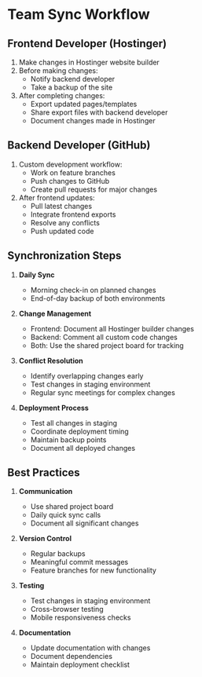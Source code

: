 # Team Sync Workflow

## Frontend Developer (Hostinger)
1. Make changes in Hostinger website builder
2. Before making changes:
   - Notify backend developer
   - Take a backup of the site
3. After completing changes:
   - Export updated pages/templates
   - Share export files with backend developer
   - Document changes made in Hostinger

## Backend Developer (GitHub)
1. Custom development workflow:
   - Work on feature branches
   - Push changes to GitHub
   - Create pull requests for major changes
2. After frontend updates:
   - Pull latest changes
   - Integrate frontend exports
   - Resolve any conflicts
   - Push updated code

## Synchronization Steps
1. **Daily Sync**
   - Morning check-in on planned changes
   - End-of-day backup of both environments

2. **Change Management**
   - Frontend: Document all Hostinger builder changes
   - Backend: Comment all custom code changes
   - Both: Use the shared project board for tracking

3. **Conflict Resolution**
   - Identify overlapping changes early
   - Test changes in staging environment
   - Regular sync meetings for complex changes

4. **Deployment Process**
   - Test all changes in staging
   - Coordinate deployment timing
   - Maintain backup points
   - Document all deployed changes

## Best Practices
1. **Communication**
   - Use shared project board
   - Daily quick sync calls
   - Document all significant changes

2. **Version Control**
   - Regular backups
   - Meaningful commit messages
   - Feature branches for new functionality

3. **Testing**
   - Test changes in staging environment
   - Cross-browser testing
   - Mobile responsiveness checks

4. **Documentation**
   - Update documentation with changes
   - Document dependencies
   - Maintain deployment checklist